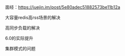 面经：https://juejin.im/post/5e80adec51882573be11b12a

大容量redis高rss场景的解决

高同步负载的解决

6.0的实际提升

集群模式的问题


